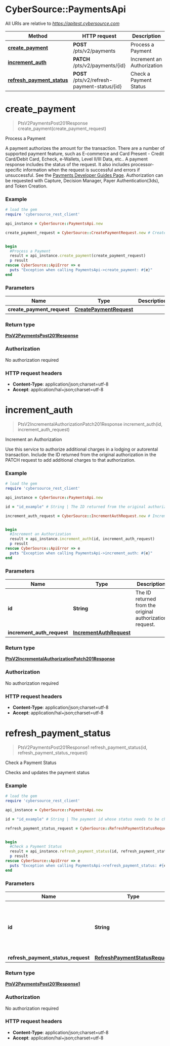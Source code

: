 # CyberSource::PaymentsApi

All URIs are relative to *https://apitest.cybersource.com*

Method | HTTP request | Description
------------- | ------------- | -------------
[**create_payment**](PaymentsApi.md#create_payment) | **POST** /pts/v2/payments | Process a Payment
[**increment_auth**](PaymentsApi.md#increment_auth) | **PATCH** /pts/v2/payments/{id} | Increment an Authorization
[**refresh_payment_status**](PaymentsApi.md#refresh_payment_status) | **POST** /pts/v2/refresh-payment-status/{id} | Check a Payment Status


# **create_payment**
> PtsV2PaymentsPost201Response create_payment(create_payment_request)

Process a Payment

A payment authorizes the amount for the transaction. There are a number of supported payment feature, such as E-commerce and Card Present - Credit Card/Debit Card, Echeck, e-Wallets, Level II/III Data, etc..  A payment response includes the status of the request. It also includes processor-specific information when the request is successful and errors if unsuccessful. See the [Payments Developer Guides Page](https://developer.cybersource.com/docs/cybs/en-us/payments/developer/ctv/rest/payments/payments-intro.html).  Authorization can be requested with Capture, Decision Manager, Payer Authentication(3ds), and Token Creation. 

### Example
```ruby
# load the gem
require 'cybersource_rest_client'

api_instance = CyberSource::PaymentsApi.new

create_payment_request = CyberSource::CreatePaymentRequest.new # CreatePaymentRequest | 


begin
  #Process a Payment
  result = api_instance.create_payment(create_payment_request)
  p result
rescue CyberSource::ApiError => e
  puts "Exception when calling PaymentsApi->create_payment: #{e}"
end
```

### Parameters

Name | Type | Description  | Notes
------------- | ------------- | ------------- | -------------
 **create_payment_request** | [**CreatePaymentRequest**](CreatePaymentRequest.md)|  | 

### Return type

[**PtsV2PaymentsPost201Response**](PtsV2PaymentsPost201Response.md)

### Authorization

No authorization required

### HTTP request headers

 - **Content-Type**: application/json;charset=utf-8
 - **Accept**: application/hal+json;charset=utf-8



# **increment_auth**
> PtsV2IncrementalAuthorizationPatch201Response increment_auth(id, increment_auth_request)

Increment an Authorization

Use this service to authorize additional charges in a lodging or autorental transaction. Include the ID returned from the original authorization in the PATCH request to add additional charges to that authorization. 

### Example
```ruby
# load the gem
require 'cybersource_rest_client'

api_instance = CyberSource::PaymentsApi.new

id = "id_example" # String | The ID returned from the original authorization request.

increment_auth_request = CyberSource::IncrementAuthRequest.new # IncrementAuthRequest | 


begin
  #Increment an Authorization
  result = api_instance.increment_auth(id, increment_auth_request)
  p result
rescue CyberSource::ApiError => e
  puts "Exception when calling PaymentsApi->increment_auth: #{e}"
end
```

### Parameters

Name | Type | Description  | Notes
------------- | ------------- | ------------- | -------------
 **id** | **String**| The ID returned from the original authorization request. | 
 **increment_auth_request** | [**IncrementAuthRequest**](IncrementAuthRequest.md)|  | 

### Return type

[**PtsV2IncrementalAuthorizationPatch201Response**](PtsV2IncrementalAuthorizationPatch201Response.md)

### Authorization

No authorization required

### HTTP request headers

 - **Content-Type**: application/json;charset=utf-8
 - **Accept**: application/hal+json;charset=utf-8



# **refresh_payment_status**
> PtsV2PaymentsPost201Response1 refresh_payment_status(id, refresh_payment_status_request)

Check a Payment Status

Checks and updates the payment status 

### Example
```ruby
# load the gem
require 'cybersource_rest_client'

api_instance = CyberSource::PaymentsApi.new

id = "id_example" # String | The payment id whose status needs to be checked and updated.

refresh_payment_status_request = CyberSource::RefreshPaymentStatusRequest.new # RefreshPaymentStatusRequest | 


begin
  #Check a Payment Status
  result = api_instance.refresh_payment_status(id, refresh_payment_status_request)
  p result
rescue CyberSource::ApiError => e
  puts "Exception when calling PaymentsApi->refresh_payment_status: #{e}"
end
```

### Parameters

Name | Type | Description  | Notes
------------- | ------------- | ------------- | -------------
 **id** | **String**| The payment id whose status needs to be checked and updated. | 
 **refresh_payment_status_request** | [**RefreshPaymentStatusRequest**](RefreshPaymentStatusRequest.md)|  | 

### Return type

[**PtsV2PaymentsPost201Response1**](PtsV2PaymentsPost201Response1.md)

### Authorization

No authorization required

### HTTP request headers

 - **Content-Type**: application/json;charset=utf-8
 - **Accept**: application/hal+json;charset=utf-8



